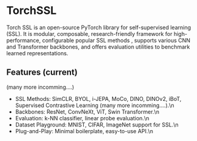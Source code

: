 # TorchSSL 

Torch SSL is an open-source PyTorch library for self-supervised learning (SSL). It is modular, composable, research-friendly framework for high-performance, configurable popular SSL methods , supports various CNN and Transformer backbones, and offers evaluation utilities to benchmark learned representations.

## Features (current)

(many more incomming....)
- SSL Methods: SimCLR, BYOL, i-JEPA, MoCo, DINO, DINOv2, iBoT, Supervised Contrastive Learning (many more incomming....).\n
- Backbones: ResNet, ConvNeXt, ViT, Swin Transformer.\n
- Evaluation: k-NN classifier, linear probe evaluation.\n
- Dataset Playground: MNIST, CIFAR, ImageNet support for SSL.\n
- Plug-and-Play: Minimal boilerplate, easy-to-use API.\n
